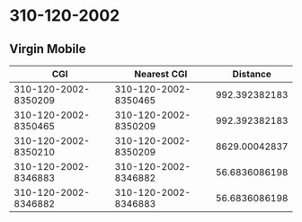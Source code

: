 # 310-120-2002
## Virgin Mobile


| CGI | Nearest CGI | Distance |
|-----|-------------|----------|
| 310-120-2002-8350209 | 310-120-2002-8350465 | 992.392382183 |
| 310-120-2002-8350465 | 310-120-2002-8350209 | 992.392382183 |
| 310-120-2002-8350210 | 310-120-2002-8350209 | 8629.00042837 |
| 310-120-2002-8346883 | 310-120-2002-8346882 | 56.6836086198 |
| 310-120-2002-8346882 | 310-120-2002-8346883 | 56.6836086198 |

